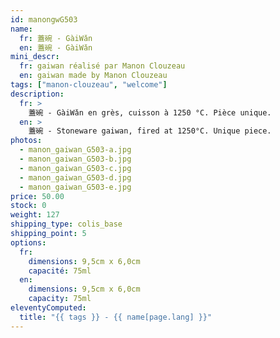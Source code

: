 ```yaml
---
id: manongwG503
name:
  fr: 蓋碗 - GàiWǎn
  en: 蓋碗 - GàiWǎn
mini_descr:
  fr: gaiwan réalisé par Manon Clouzeau
  en: gaiwan made by Manon Clouzeau
tags: ["manon-clouzeau", "welcome"]
description:
  fr: >
    蓋碗 - GàiWǎn en grès, cuisson à 1250 °C. Pièce unique.
  en: >
    蓋碗 - Stoneware gaiwan, fired at 1250°C. Unique piece.
photos:
  - manon_gaiwan_G503-a.jpg
  - manon_gaiwan_G503-b.jpg
  - manon_gaiwan_G503-c.jpg
  - manon_gaiwan_G503-d.jpg
  - manon_gaiwan_G503-e.jpg
price: 50.00
stock: 0
weight: 127
shipping_type: colis_base
shipping_point: 5
options:
  fr:
    dimensions: 9,5cm x 6,0cm
    capacité: 75ml
  en:
    dimensions: 9,5cm x 6,0cm
    capacity: 75ml
eleventyComputed:
  title: "{{ tags }} - {{ name[page.lang] }}"
---
```

